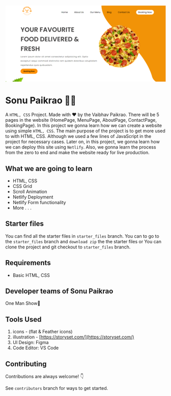 ![](./thumbnail.png)

# Sonu Paikrao 👨‍🍳





A `HTML, CSS` Project. Made with ♥ by the Vaibhav Paikrao. There will be 5 pages in the website (HomePage, MenuPage, AboutPage, ContactPage, BookingPage). In this project we gonna learn how we can create a website using simple `HTML, CSS`. The main purpose of the project is to get more used to with HTML, CSS. Although we used a few lines of JavaScript in the project for necessary cases. Later on, in this project, we gonna learn how we can deploy this site using `Netlify`. Also, we gonna learn the process from the zero to end and make the website ready for live production.

## What we are going to learn

- HTML, CSS
- CSS Grid
- Scroll Animation
- Netlify Deployment
- Netlify Form functionality
- More . . .

## Starter files

You can find all the starter files in `starter_files` branch. You can to go to the `starter_files` branch and `download zip` the the starter files or You can clone the project and git checkout to `starter_files` branch.

## Requirements

- Basic HTML, CSS

## Developer teams of Sonu Paikrao

One Man Show🥰

## Tools Used

1. icons - (flat & Feather icons)
2. illustration - [https://storyset.com/](https://storyset.com/)
3. UI Design: Figma
4. Code Editor: VS Code

## Contributing

Contributions are always welcome! 👇

See `contributors` branch for ways to get started.

